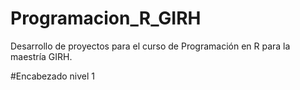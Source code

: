 # Programacion_R_GIRH

Desarrollo de proyectos para el curso de Programación en R para la maestría GIRH. 

#Encabezado nivel 1

